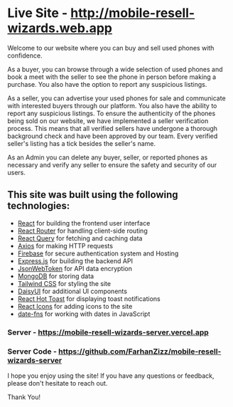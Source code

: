 # Live Site - http://mobile-resell-wizards.web.app

Welcome to our website where you can buy and sell used phones with confidence.

As a buyer, you can browse through a wide selection of used phones and book a meet with the seller to see the phone in person before making a purchase. You also have the option to report any suspicious listings.

As a seller, you can advertise your used phones for sale and communicate with interested buyers through our platform. You also have the ability to report any suspicious listings. To ensure the authenticity of the phones being sold on our website, we have implemented a seller verification process. This means that all verified sellers have undergone a thorough background check and have been approved by our team. Every verified seller's listing has a tick besides the seller's name. 

As an Admin you can delete any buyer, seller, or reported phones as necessary and verify any seller to ensure the safety and security of our users.

## This site was built using the following technologies:

- [React](https://reactjs.org/) for building the frontend user interface
- [React Router](https://reactrouter.com/) for handling client-side routing
- [React Query](https://github.com/tannerlinsley/react-query) for fetching and caching data
- [Axios](https://github.com/axios/axios) for making HTTP requests
- [Firebase](https://firebase.google.com/) for secure authentication system and Hosting
- [Express.js](https://expressjs.com/) for building the backend API
- [JsonWebToken](https://github.com/auth0/node-jsonwebtoken) for API data encryption
- [MongoDB](https://www.mongodb.com/) for storing data
- [Tailwind CSS](https://tailwindcss.com/) for styling the site
- [DaisyUI](https://daisyui.com/) for additional UI components
- [React Hot Toast](https://www.npmjs.com/package/react-hot-toast) for displaying toast notifications
- [React Icons](https://react-icons.netlify.com/) for adding icons to the site
- [date-fns](https://date-fns.org/) for working with dates in JavaScript

### Server - https://mobile-resell-wizards-server.vercel.app
### Server Code - https://github.com/FarhanZizz/mobile-resell-wizards-server

I hope you enjoy using the site! If you have any questions or feedback, please don't hesitate to reach out.

Thank You!
